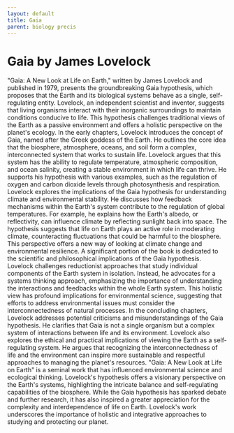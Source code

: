 ```yaml
---
layout: default
title: Gaia
parent: biology precis
---
```

# Gaia by James Lovelock

"Gaia: A New Look at Life on Earth," written by James Lovelock and published in 1979, presents the groundbreaking Gaia hypothesis, which proposes that the Earth and its biological systems behave as a single, self-regulating entity. Lovelock, an independent scientist and inventor, suggests that living organisms interact with their inorganic surroundings to maintain conditions conducive to life. This hypothesis challenges traditional views of the Earth as a passive environment and offers a holistic perspective on the planet's ecology.
In the early chapters, Lovelock introduces the concept of Gaia, named after the Greek goddess of the Earth. He outlines the core idea that the biosphere, atmosphere, oceans, and soil form a complex, interconnected system that works to sustain life. Lovelock argues that this system has the ability to regulate temperature, atmospheric composition, and ocean salinity, creating a stable environment in which life can thrive. He supports his hypothesis with various examples, such as the regulation of oxygen and carbon dioxide levels through photosynthesis and respiration.
Lovelock explores the implications of the Gaia hypothesis for understanding climate and environmental stability. He discusses how feedback mechanisms within the Earth's system contribute to the regulation of global temperatures. For example, he explains how the Earth's albedo, or reflectivity, can influence climate by reflecting sunlight back into space. The hypothesis suggests that life on Earth plays an active role in moderating climate, counteracting fluctuations that could be harmful to the biosphere. This perspective offers a new way of looking at climate change and environmental resilience.
A significant portion of the book is dedicated to the scientific and philosophical implications of the Gaia hypothesis. Lovelock challenges reductionist approaches that study individual components of the Earth system in isolation. Instead, he advocates for a systems thinking approach, emphasizing the importance of understanding the interactions and feedbacks within the whole Earth system. This holistic view has profound implications for environmental science, suggesting that efforts to address environmental issues must consider the interconnectedness of natural processes.
In the concluding chapters, Lovelock addresses potential criticisms and misunderstandings of the Gaia hypothesis. He clarifies that Gaia is not a single organism but a complex system of interactions between life and its environment. Lovelock also explores the ethical and practical implications of viewing the Earth as a self-regulating system. He argues that recognizing the interconnectedness of life and the environment can inspire more sustainable and respectful approaches to managing the planet's resources.
"Gaia: A New Look at Life on Earth" is a seminal work that has influenced environmental science and ecological thinking. Lovelock's hypothesis offers a visionary perspective on the Earth's systems, highlighting the intricate balance and self-regulating capabilities of the biosphere. While the Gaia hypothesis has sparked debate and further research, it has also inspired a greater appreciation for the complexity and interdependence of life on Earth. Lovelock's work underscores the importance of holistic and integrative approaches to studying and protecting our planet.
